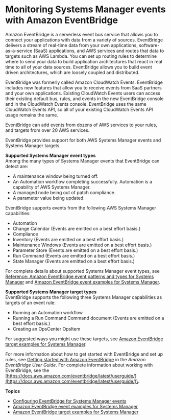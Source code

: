 # Monitoring Systems Manager events with Amazon EventBridge<a name="monitoring-eventbridge-events"></a>

Amazon EventBridge is a serverless event bus service that allows you to connect your applications with data from a variety of sources\. EventBridge delivers a stream of real\-time data from your own applications, software\-as\-a\-service \(SaaS\) applications, and AWS services and routes that data to targets such as AWS Lambda\. You can set up routing rules to determine where to send your data to build application architectures that react in real time to all of your data sources\. EventBridge allows you to build event driven architectures, which are loosely coupled and distributed\.

EventBridge was formerly called Amazon CloudWatch Events\. EventBridge includes new features that allow you to receive events from SaaS partners and your own applications\. Existing CloudWatch Events users can access their existing default bus, rules, and events in the new EventBridge console and in the CloudWatch Events console\. EventBridge uses the same CloudWatch Events API, so all of your existing CloudWatch Events API usage remains the same\. 

EventBridge can add events from dozens of AWS services to your rules, and targets from over 20 AWS services\.

EventBridge provides support for both AWS Systems Manager events and Systems Manager targets\. 

**Supported Systems Manager event types**  
Among the many types of Systems Manager events that EventBridge can detect are: 
+ A maintenance window being turned off\.
+ An Automation workflow completing successfully\. Automation is a capability of AWS Systems Manager\.
+ A managed node being out of patch compliance\.
+ A parameter value being updated\.

EventBridge supports events from the following AWS Systems Manager capabilities:
+ Automation
+ Change Calendar \(Events are emitted on a best effort basis\.\)
+ Compliance
+ Inventory \(Events are emitted on a best effort basis\.\)
+ Maintenance Windows \(Events are emitted on a best effort basis\.\)
+ Parameter Store \(Events are emitted on a best effort basis\.\)
+ Run Command \(Events are emitted on a best effort basis\.\)
+ State Manager \(Events are emitted on a best effort basis\.\)

For complete details about supported Systems Manager event types, see [Reference: Amazon EventBridge event patterns and types for Systems Manager](reference-eventbridge-events.md) and [Amazon EventBridge event examples for Systems Manager](monitoring-systems-manager-event-examples.md)\.

**Supported Systems Manager target types**  
EventBridge supports the following three Systems Manager capabilities as targets of an event rule:
+ Running an Automation workflow
+ Running a Run Command Command document \(Events are emitted on a best effort basis\.\)
+ Creating an OpsCenter OpsItem

For suggested ways you might use these targets, see [Amazon EventBridge target examples for Systems Manager](monitoring-systems-manager-targets.md)\.

For more information about how to get started with EventBridge and set up rules, see [Getting started with Amazon EventBridge](https://docs.aws.amazon.com/eventbridge/latest/userguide/eb-get-started.html) in the *Amazon EventBridge User Guide*\. For complete information about working with EventBridge, see the [https://docs.aws.amazon.com/eventbridge/latest/userguide/](https://docs.aws.amazon.com/eventbridge/latest/userguide/)\.

**Topics**
+ [Configuring EventBridge for Systems Manager events](monitoring-systems-manager-events.md)
+ [Amazon EventBridge event examples for Systems Manager](monitoring-systems-manager-event-examples.md)
+ [Amazon EventBridge target examples for Systems Manager](monitoring-systems-manager-targets.md)